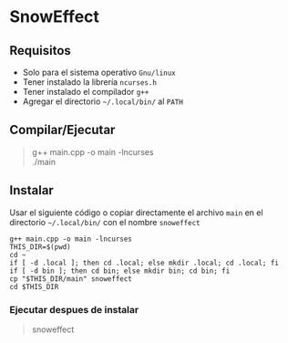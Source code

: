 # SnowEffect

## Requisitos
* Solo para el sistema operativo `Gnu/linux`  
* Tener instalado la librería `ncurses.h`  
* Tener instalado el compilador `g++`  
* Agregar el directorio `~/.local/bin/` al `PATH`

## Compilar/Ejecutar
> g++ main.cpp -o main -lncurses  
> ./main

## Instalar
Usar el siguiente código o copiar directamente el archivo `main` en el directorio `~/.local/bin/` con el nombre `snoweffect`  
```
g++ main.cpp -o main -lncurses  
THIS_DIR=$(pwd)  
cd ~  
if [ -d .local ]; then cd .local; else mkdir .local; cd .local; fi  
if [ -d bin ]; then cd bin; else mkdir bin; cd bin; fi  
cp "$THIS_DIR/main" snoweffect  
cd $THIS_DIR
```

### Ejecutar despues de instalar
> snoweffect  

